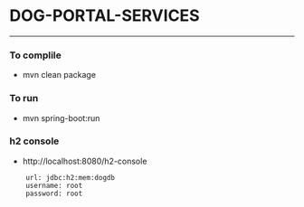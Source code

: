 # DOG-PORTAL-SERVICES
-----------------------
### To complile 
* mvn clean package 

### To run 
* mvn spring-boot:run 


### h2 console 
* http://localhost:8080/h2-console
```
    url: jdbc:h2:mem:dogdb
    username: root
    password: root
```

